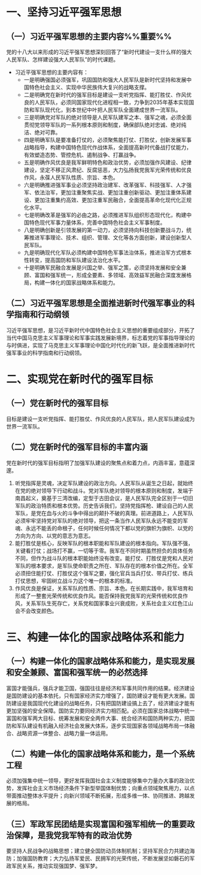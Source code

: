 # 一、坚持习近平强军思想
## （一）习近平强军思想的主要内容%%重要%%
党的十八大以来形成的习近平强军思想深刻回答了“新时代建设一支什么样的强大人民军队、怎样建设强大人民军队”的时代课题。

- 习近平强军思想的主要内容有：
	- 一是明确强国必须强军，巩固国防和强大人民军队是新时代坚持和发展中国特色社会主义、实现中华民族伟大复兴的战略支撑。
	- 二是明确党在新时代的强军目标是建设一支听党指挥、能打胜仗、作风优良的人民军队，必须同国家现代化进程相一致，力争到2035年基本实现国防和军队现代化，到本世纪中叶把人民军队全面建成世界一流军队。
	- 三是明确党对军队的绝对领导是人民军队建军之本、强军之魂，必须全面贯彻党领导军队的一系列根本原则和制度，确保部队绝对忠诚、绝对纯洁、绝对可靠。
	- 四是明确军队是要准备打仗的，必须聚焦能打仗、打胜仗，创新发展军事战略指导，构建中国特色现代作战体系，全面提高新时代备战打仗能力，有效塑造态势、管控危机、遏制战争、打赢战争。
	- 五是明确作风优良是我军鲜明特色和政治优势，必须加强作风建设、纪律建设，坚定不移正风肃纪、反腐惩恶，大力弘扬我党我军光荣传统和优良作风，永葆人民军队性质、宗旨、本色。
	- 六是明确推进强军事业必须坚持政治建军、改革强军、科技强军、人才强军、依法治军，更加注重聚焦实战、更加注重创新驱动、更加注重体系建设、更加注重集约高效、更加注重军民融合，全面提高革命化现代化正规化水平。
	- 七是明确改革是强军的必由之路，必须推进军队组织形态现代化，构建中国特色现代军事力量体系，完善中国特色社会主义军事制度。
	- 八是明确创新是引领发展的第一动力，必须坚持向科技创新要战斗力，统筹推进军事理论、技术、组织、管理、文化等各方面创新，建设创新型人民军队。
	- 九是明确现代化军队必须构建中国特色军事法治体系，推进治军方式根本性转变，提高国防和军队建设法治化水平。
	- 十是明确军民融合发展是兴国之举、强军之策，必须坚持发展和安全兼顾、富国和强军统一，形成全要素、多领域、高效益军民融合深度发展格局，构建一体化的国家战略体系和能力。
## （二）习近平强军思想是全面推进新时代强军事业的科学指南和行动纲领
习近平强军思想，是习近平新时代中国特色社会主义思想的重要组成部分，开拓了当代中国马克思主义军事理论和军事实践发展新境界，标志着党的军事指导理论的与时俱进，实现了马克思主义军事理论中国化时代化的新飞跃，是全面推进新时代强军事业的科学指南和行动纲领。
# 二、实现党在新时代的强军目标
## （一）党在新时代的强军目标
目标是建设一支听党指挥、能打胜仗、作风优良的人民军队，把人民军队建设成为世界一流军队。
## （二）党在新时代的强军目标的丰富内涵
党在新时代的强军目标指明了加强军队建设的聚焦点和着力点，内涵丰富，意蕴深邃。
1. 听党指挥是灵魂，决定军队建设的政治方向。人民军队从诞生之日起，就始终在党的绝对领导下行动和战斗。党对军队绝对领导的根本原则和制度，发端于南昌起义，奠基于三湾改编，定型于古田会议，是人民军队完全区别于一切旧军队的政治特质和根本优势。历史告诉我们，坚持党指挥枪、建设自己的人民军队，是党在血与火的斗争中得出的颠扑不破的真理。前进道路上，人民军队必须牢牢坚持党对军队的绝对领导，把这一条当作人民军队永远不能变的军魂、永远不能丢的命根子，任何时候任何情况下都以党的旗帜为旗帜、以党的方向为方向、以党的意志为意志。
2. 能打胜仗是核心，反映军队的根本职能和军队建设的根本指向。军队强不强，关键看打仗；战场打不赢，一切等于零。我军在不同时期虽然担负的具体任务不同，但作为战斗队的根本职能始终没有改变。能打仗、打胜仗是党和人民对军队的根本要求，是军队使命职责之所在、军队存在的根本价值之所在。全军必须扭住能打仗、打胜仗这个强军之要，强化官兵当兵打仗、带兵打仗、练兵打仗思想，牢固树立战斗力这个唯一的根本的标准。
3. 作风优良是保证，关系军队的性质、宗旨、本色。在长期实践中，我军培育和形成了一整套光荣传统和优良作风。能否保持我党我军的光荣传统和优良作风，关系军队生死存亡，关系党和国家事业兴衰成败，关系社会主义红色江山会不会改变颜色。
# 三、构建一体化的国家战略体系和能力
## （一）构建一体化的国家战略体系和能力，是实现发展和安全兼顾、富国和强军统一的必然选择
富国才能强兵，强兵才能卫国，强国往往是经济和军事共同作用的结果。经济建设是国防建设的基本依托，只有国家经济实力增强了，国防建设才能有更大发展。国防建设是我国现代化建设的战略任务，只有把国防建设搞上去了，经济建设才能有更加坚强的安全保障。国防实力要同经济实力相匹配。必须在国家总体战略中统一富国和强军两大目标、统筹发展和安全两件大事、统合经济和国防两种实力，把国防和军队建设有机融入经济社会发展大体系，逐步实现国家各领域战略布局一体融合、战略资源一体整合、战略力量一体运用。
## （二）构建一体化的国家战略体系和能力，是一个系统工程
必须加强集中统一领导，更好发挥我国社会主义制度能够集中力量办大事的政治优势，发挥社会主义市场经济条件下新型举国体制优势；向重点领域聚焦用力，以点带面推动整体水平提升；向新兴领域不断拓展，形成多维一体、协同推进、跨越发展的格局。
## （三）军政军民团结是实现富国和强军相统一的重要政治保障，是我党我军特有的政治优势
要坚持人民战争的战略思想；建立健全国防动员体制机制；坚持军民合力共建边海防；加强国防教育；大力弘扬军爱民、民拥军的光荣传统，不断发展坚如磐石的军政军民关系，推动实现强国梦、强军梦。